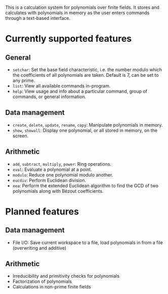 This is a calculation system for polynomials over finite fields. It stores and calculates with polynomials in memory as the user enters commands through a text-based interface.

# Currently supported features
## General
- `setchar`: Set the base field characteristic, i.e. the number modulo which the coefficients of all polynomials are taken. Default is 7, can be set to any prime.
- `list`: View all available commands in-program.
- `help`: View usage and info about a particular command, group of commands, or general information.
## Data management
- `create`, `delete`, `update`, `rename`, `copy`: Manipulate polynomials in memory.
- `show`, `showall`: Display one polynomial, or all stored in memory, on the screen.
## Arithmetic
- `add`, `subtract`, `multiply`, `power`: Ring operations.
- `eval`: Evaluate a polynomial at a point.
- `modulo`: Reduce one polynomial modulo another.
- `eucdiv`: Perform Euclidean division.
- `eea`: Perform the extended Euclidean algorithm to find the GCD of two polynomials along with Bézout coefficients.
# Planned features
## Data management
- File I/O: Save current workspace to a file, load polynomials in from a file (overwriting and additive)
## Arithmetic
- Irreducibility and primitivity checks for polynomials
- Factorization of polynomials
- Calculations in non-prime finite fields
